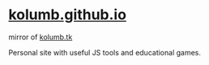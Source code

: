 [kolumb.github.io](https://kolumb.github.io/)
================ 
mirror of [kolumb.tk](http://kolumb.tk/)

Personal site with useful JS tools and educational games.
